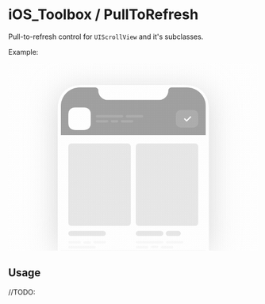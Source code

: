 # iOS_Toolbox / PullToRefresh

Pull-to-refresh control for `UIScrollView` and it's subclasses.

Example:

![](Shakuro_iOS_Toolbox_PullToRefresh.gif)

## Usage

//TODO:

